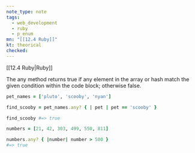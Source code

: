 ```yaml
---
note_type: note
tags:
  - web_development
  - ruby
  - p_enum
mn: "[[12.4 Ruby]]"
kt: theorical
checked: 
---
```

[[12.4 Ruby|Ruby]]

The any method returns true if any element in the array or hash match the given condition within the code block; otherwise false. 

```ruby
pet_names = ['pluto', 'scooby', 'nyan']

find_scooby = pet_names.any? { | pet | pet == 'scooby' }

find_scooby #=> true
```

```ruby
numbers = [21, 42, 303, 499, 550, 811]

numbers.any? { |number| number > 500 }
#=> true
```



